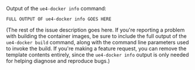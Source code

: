 Output of the `ue4-docker info` command:

```
FULL OUTPUT OF ue4-docker info GOES HERE
```

(The rest of the issue description goes here. If you're reporting a problem with building the container images, be sure to include the full output of the `ue4-docker build` command, along with the command line parameters used to invoke the build. If you're making a feature request, you can remove the template contents entirely, since the `ue4-docker info` output is only needed for helping diagnose and reproduce bugs.)

